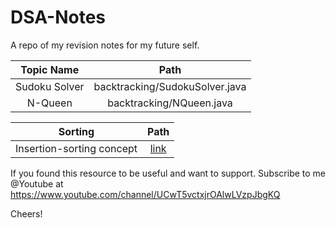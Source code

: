 # DSA-Notes

A repo of my revision notes for my future self.


Topic Name            |  Path          |  
:-------------------------:|:-------------------------:|
Sudoku Solver  |  backtracking/SudokuSolver.java  |  
N-Queen  |  backtracking/NQueen.java  |  

Sorting            |                                               Path                                               |  
:-------------------------:|:------------------------------------------------------------------------------------------------:|
Insertion-sorting concept  | [link](https://github.com/atulcool27/DSANotes/blob/main/com/main/dsa/sorting/InsertionSort.java) |  



If you found this resource to be useful and want to support. 
Subscribe to me @Youtube at https://www.youtube.com/channel/UCwT5vctxjrOAlwLVzpJbgKQ

Cheers!
